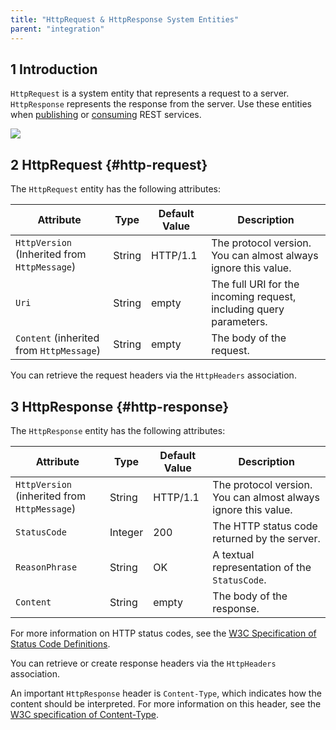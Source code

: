 ```yaml
---
title: "HttpRequest & HttpResponse System Entities"
parent: "integration"
---
```


## 1 Introduction

`HttpRequest` is a system entity that represents a request to a server. `HttpResponse` represents the response from the server. Use these entities when [publishing](published-rest-services) or [consuming](consumed-rest-services) REST services.

![](attachments/http-request-and-response-entities/http-request-and-response-domain-model.png)

## 2 HttpRequest {#http-request}

The `HttpRequest` entity has the following attributes:

| Attribute                                    | Type   | Default Value | Description                                                        |
| -------------------------------------------- | ------ | ------------- | ------------------------------------------------------------------ |
| `HttpVersion` (Inherited from `HttpMessage`) | String | HTTP/1.1      | The protocol version. You can almost always ignore this value.     |
| `Uri`                                        | String | empty         | The full URI for the incoming request, including query parameters. |
| `Content` (inherited from `HttpMessage`)     | String | empty         | The body of the request.                                           |

You can retrieve the request headers via the `HttpHeaders` association.

## 3 HttpResponse {#http-response}

The `HttpResponse` entity has the following attributes:

| Attribute                                    | Type    | Default Value | Description                                                    |
| -------------------------------------------- | ------- | ------------- | -------------------------------------------------------------- |
| `HttpVersion` (inherited from `HttpMessage`) | String  | HTTP/1.1      | The protocol version. You can almost always ignore this value. |
| `StatusCode`                                 | Integer | 200           | The HTTP status code returned by the server.                   |
| `ReasonPhrase`                               | String  | OK            | A textual representation of the `StatusCode`.                  |
| `Content`                                    | String  | empty         | The body of the response.                                      |

For more information on HTTP status codes, see the [W3C Specification of Status Code Definitions](https://www.w3.org/Protocols/rfc2616/rfc2616-sec10.html).

You can retrieve or create response headers via the `HttpHeaders` association.

An important `HttpResponse` header is `Content-Type`, which indicates how the content should be interpreted. For more information on this header, see the [W3C specification of Content-Type](https://www.w3.org/Protocols/rfc1341/4_Content-Type.html).
